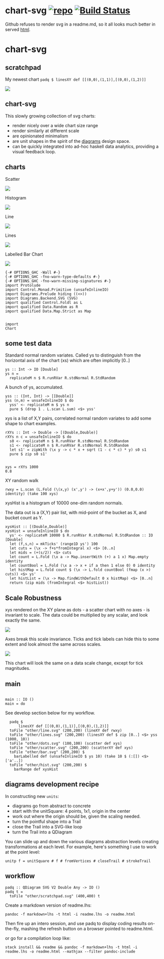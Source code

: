<meta charset="utf-8"> <link rel="stylesheet" href="other/lhs.css">
<script type="text/javascript" async
  src="https://cdn.mathjax.org/mathjax/latest/MathJax.js?config=TeX-MML-AM_CHTML">
</script>
<h1 id="chart-svg-repo-build-status">chart-svg <a href="https://github.com/tonyday567/chart-svg"><img src="https://a248.e.akamai.net/assets.github.com/images/icons/emoji/octocat.png" alt="repo" /></a> <a href="https://travis-ci.org/tonyday567/chart-svg"><img src="https://travis-ci.org/tonyday567/chart-svg.png" alt="Build Status" /></a></h1>
<p>Github refuses to render svg in a readme.md, so it all looks much better in served <a href="http://tonyday567.github.io/chart-svg.html">html</a>.</p>
<h1 id="chart-svg">chart-svg</h1>
<h2 id="scratchpad">scratchpad</h2>
<p>My newest chart <code>padq $ linesXY def [[(0,0),(1,1)],[(0,0),(1,2)]]</code></p>
<div class="figure">
<img src="other/scratchpad.svg" />

</div>
<h2 id="chart-svg-1">chart-svg</h2>
<p>This slowly growing collection of svg charts:</p>
<ul class="incremental">
<li>render nicely over a wide chart size range</li>
<li>render similarly at different scale</li>
<li>are opinionated minimalism</li>
<li>are unit shapes in the spirit of the <a href="http://projects.haskell.org/diagrams/doc/quickstart.html">diagrams</a> design space.</li>
<li>can be quickly integrated into ad-hoc haskell data analytics, providing a visual feedback loop.</li>
</ul>
<h2 id="charts">charts</h2>
<p>Scatter</p>
<div class="figure">
<img src="other/scatter.svg" />

</div>
<p>Histogram</p>
<div class="figure">
<img src="other/hist.svg" />

</div>
<p>Line</p>
<div class="figure">
<img src="other/line.svg" />

</div>
<p>Lines</p>
<div class="figure">
<img src="other/lines.svg" />

</div>
<p>Labelled Bar Chart</p>
<div class="figure">
<img src="other/bar.svg" />

</div>
<div class="sourceCode"><pre class="sourceCode literate haskell"><code class="sourceCode haskell"><span class="ot">{-# OPTIONS_GHC -Wall #-}</span>
<span class="ot">{-# OPTIONS_GHC -fno-warn-type-defaults #-}</span>
<span class="ot">{-# OPTIONS_GHC -fno-warn-missing-signatures #-}</span>
<span class="kw">import </span><span class="dt">Protolude</span>
<span class="kw">import </span><span class="dt">Control.Monad.Primitive</span> (unsafeInlineIO)
<span class="kw">import </span><span class="dt">Diagrams.Prelude</span> <span class="kw">hiding</span> ((&lt;&gt;))
<span class="kw">import </span><span class="dt">Diagrams.Backend.SVG</span> (<span class="dt">SVG</span>)
<span class="kw">import qualified</span> <span class="dt">Control.Foldl</span> <span class="kw">as</span> <span class="dt">L</span>
<span class="kw">import qualified</span> <span class="dt">Data.Random</span> <span class="kw">as</span> <span class="dt">R</span>
<span class="kw">import qualified</span> <span class="dt">Data.Map.Strict</span> <span class="kw">as</span> <span class="dt">Map</span>

<span class="kw">import </span><span class="dt">Chart</span></code></pre></div>
<h2 id="some-test-data">some test data</h2>
<p>Standard normal random variates. Called ys to distinguish from the horizontal axis of the chart (xs) which are often implicitly [0..]</p>
<div class="sourceCode"><pre class="sourceCode literate haskell"><code class="sourceCode haskell"><span class="ot">ys ::</span> <span class="dt">Int</span> <span class="ot">-&gt;</span> <span class="dt">IO</span> [<span class="dt">Double</span>]
ys n <span class="fu">=</span>
  replicateM n <span class="fu">$</span> R.runRVar R.stdNormal <span class="dt">R.StdRandom</span></code></pre></div>
<p>A bunch of ys, accumulated.</p>
<div class="sourceCode"><pre class="sourceCode literate haskell"><code class="sourceCode haskell"><span class="ot">yss ::</span> (<span class="dt">Int</span>, <span class="dt">Int</span>) <span class="ot">-&gt;</span> [[<span class="dt">Double</span>]]
yss (n,m) <span class="fu">=</span> unsafeInlineIO <span class="fu">$</span> <span class="kw">do</span>
  yss&#39; <span class="ot">&lt;-</span> replicateM m <span class="fu">$</span> ys n
  pure <span class="fu">$</span> (drop <span class="dv">1</span> <span class="fu">.</span> L.scan L.sum) <span class="fu">&lt;$&gt;</span> yss&#39;</code></pre></div>
<p>xys is a list of X,Y pairs, correlated normal random variates to add some shape to chart examples.</p>
<div class="sourceCode"><pre class="sourceCode literate haskell"><code class="sourceCode haskell"><span class="ot">rXYs ::</span> <span class="dt">Int</span> <span class="ot">-&gt;</span> <span class="dt">Double</span> <span class="ot">-&gt;</span> [(<span class="dt">Double</span>,<span class="dt">Double</span>)]
rXYs n c <span class="fu">=</span> unsafeInlineIO <span class="fu">$</span> <span class="kw">do</span>
  s0 <span class="ot">&lt;-</span> replicateM n <span class="fu">$</span> R.runRVar R.stdNormal <span class="dt">R.StdRandom</span>
  s1 <span class="ot">&lt;-</span> replicateM n <span class="fu">$</span> R.runRVar R.stdNormal <span class="dt">R.StdRandom</span>
  <span class="kw">let</span> s1&#39; <span class="fu">=</span> zipWith (\x y <span class="ot">-&gt;</span> c <span class="fu">*</span> x <span class="fu">+</span> sqrt (<span class="dv">1</span> <span class="fu">-</span> c <span class="fu">*</span> c) <span class="fu">*</span> y) s0 s1
  pure <span class="fu">$</span> zip s0 s1&#39;

xys <span class="fu">=</span> rXYs <span class="dv">1000</span> <span class="fl">0.8</span></code></pre></div>
<p>XY random walk</p>
<div class="sourceCode"><pre class="sourceCode literate haskell"><code class="sourceCode haskell">rwxy <span class="fu">=</span> L.scan (<span class="dt">L.Fold</span> (\(x,y) (x&#39;,y&#39;) <span class="ot">-&gt;</span> (x<span class="fu">+</span>x&#39;,y<span class="fu">+</span>y&#39;)) (<span class="fl">0.0</span>,<span class="fl">0.0</span>) identity) (take <span class="dv">100</span> xys)</code></pre></div>
<p>xysHist is a histogram of 10000 one-dim random normals.</p>
<p>The data out is a (X,Y) pair list, with mid-point of the bucket as X, and bucket count as Y.</p>
<div class="sourceCode"><pre class="sourceCode literate haskell"><code class="sourceCode haskell"><span class="ot">xysHist ::</span> [(<span class="dt">Double</span>,<span class="dt">Double</span>)]
xysHist <span class="fu">=</span> unsafeInlineIO <span class="fu">$</span> <span class="kw">do</span>
  ys&#39; <span class="ot">&lt;-</span> replicateM <span class="dv">10000</span> <span class="fu">$</span> R.runRVar R.stdNormal <span class="dt">R.StdRandom</span><span class="ot"> ::</span> <span class="dt">IO</span> [<span class="dt">Double</span>]
  <span class="kw">let</span> (f,s,n) <span class="fu">=</span> mkTicks&#39; (range1D ys&#39;) <span class="dv">100</span>
  <span class="kw">let</span> cuts <span class="fu">=</span> (\x <span class="ot">-&gt;</span> f<span class="fu">+</span>s<span class="fu">*</span>fromIntegral x) <span class="fu">&lt;$&gt;</span> [<span class="dv">0</span><span class="fu">..</span>n]
  <span class="kw">let</span> mids <span class="fu">=</span> (<span class="fu">+</span>(s<span class="fu">/</span><span class="dv">2</span>)) <span class="fu">&lt;$&gt;</span> cuts
  <span class="kw">let</span> count <span class="fu">=</span> <span class="dt">L.Fold</span> (\x a <span class="ot">-&gt;</span> Map.insertWith (<span class="fu">+</span>) a <span class="dv">1</span> x) Map.empty identity
  <span class="kw">let</span> countBool <span class="fu">=</span> <span class="dt">L.Fold</span> (\x a <span class="ot">-&gt;</span> x <span class="fu">+</span> <span class="kw">if</span> a <span class="kw">then</span> <span class="dv">1</span> <span class="kw">else</span> <span class="dv">0</span>) <span class="dv">0</span> identity
  <span class="kw">let</span> histMap <span class="fu">=</span> L.fold count <span class="fu">$</span> (\x <span class="ot">-&gt;</span> L.fold countBool (fmap (x <span class="fu">&gt;</span>) cuts)) <span class="fu">&lt;$&gt;</span> ys&#39;
  <span class="kw">let</span> histList <span class="fu">=</span> (\x <span class="ot">-&gt;</span> Map.findWithDefault <span class="dv">0</span> x histMap) <span class="fu">&lt;$&gt;</span> [<span class="dv">0</span><span class="fu">..</span>n]
  return (zip mids (fromIntegral <span class="fu">&lt;$&gt;</span> histList))</code></pre></div>
<h2 id="scale-robustness">Scale Robustness</h2>
<p>xys rendered on the XY plane as dots - a scatter chart with no axes - is invariant to scale. The data could be multiplied by any scalar, and look exactly the same.</p>
<div class="figure">
<img src="other/dots.svg" />

</div>
<p>Axes break this scale invariance. Ticks and tick labels can hide this to some extent and look almost the same across scales.</p>
<div class="figure">
<img src="other/scatter.svg" />

</div>
<p>This chart will look the same on a data scale change, except for tick magnitudes.</p>
<h2 id="main">main</h2>
<div class="sourceCode"><pre class="sourceCode literate haskell"><code class="sourceCode haskell">
<span class="ot">main ::</span> <span class="dt">IO</span> ()
main <span class="fu">=</span> <span class="kw">do</span></code></pre></div>
<p>See develop section below for my workflow.</p>
<div class="sourceCode"><pre class="sourceCode literate haskell"><code class="sourceCode haskell">  padq <span class="fu">$</span>
      linesXY def [[(<span class="dv">0</span>,<span class="dv">0</span>),(<span class="dv">1</span>,<span class="dv">1</span>)],[(<span class="dv">0</span>,<span class="dv">0</span>),(<span class="dv">1</span>,<span class="dv">2</span>)]]
  toFile <span class="st">&quot;other/line.svg&quot;</span> (<span class="dv">200</span>,<span class="dv">200</span>) (lineXY def rwxy)
  toFile <span class="st">&quot;other/lines.svg&quot;</span> (<span class="dv">200</span>,<span class="dv">200</span>) (linesXY def <span class="fu">$</span> zip [<span class="dv">0</span><span class="fu">..</span>] <span class="fu">&lt;$&gt;</span> yss (<span class="dv">1000</span>, <span class="dv">10</span>))
  toFile <span class="st">&quot;other/dots.svg&quot;</span> (<span class="dv">100</span>,<span class="dv">100</span>) (scatter def xys)
  toFile <span class="st">&quot;other/scatter.svg&quot;</span> (<span class="dv">200</span>,<span class="dv">200</span>) (scatterXY def xys)
  toFile <span class="st">&quot;other/bar.svg&quot;</span> (<span class="dv">200</span>,<span class="dv">200</span>) <span class="fu">$</span>
    barLabelled def (unsafeInlineIO <span class="fu">$</span> ys <span class="dv">10</span>) (take <span class="dv">10</span> <span class="fu">$</span> (<span class="fu">:</span>[]) <span class="fu">&lt;$&gt;</span> [<span class="ch">&#39;a&#39;</span><span class="fu">..</span>])
  toFile <span class="st">&quot;other/hist.svg&quot;</span> (<span class="dv">200</span>,<span class="dv">200</span>) <span class="fu">$</span>
    barRange def xysHist</code></pre></div>
<h2 id="diagrams-development-recipe">diagrams development recipe</h2>
<p>In constructing new <code>units</code>:</p>
<ul class="incremental">
<li>diagrams go from abstract to concrete</li>
<li>start with the unitSquare: 4 points, 1x1, origin in the center</li>
<li>work out where the origin should be, given the scaling needed.</li>
<li>turn the pointful shape into a Trail</li>
<li>close the Trail into a SVG-like loop</li>
<li>turn the Trail into a QDiagram</li>
</ul>
<p>You can slide up and down the various diagrams abstraction levels creating transformations at each level. For example, here's something I use to work at the point level:</p>
<div class="sourceCode"><pre class="sourceCode literate haskell"><code class="sourceCode haskell">unitp f <span class="fu">=</span> unitSquare <span class="fu">#</span> f <span class="fu">#</span> fromVertices <span class="fu">#</span> closeTrail <span class="fu">#</span> strokeTrail</code></pre></div>
<h2 id="workflow">workflow</h2>
<div class="sourceCode"><pre class="sourceCode literate haskell"><code class="sourceCode haskell"><span class="ot">padq ::</span> <span class="dt">QDiagram</span> <span class="dt">SVG</span> <span class="dt">V2</span> <span class="dt">Double</span> <span class="dt">Any</span> <span class="ot">-&gt;</span> <span class="dt">IO</span> ()
padq t <span class="fu">=</span>
  toFile <span class="st">&quot;other/scratchpad.svg&quot;</span> (<span class="dv">400</span>,<span class="dv">400</span>) t</code></pre></div>
<p>Create a markdown version of readme.lhs:</p>
<pre><code>pandoc -f markdown+lhs -t html -i readme.lhs -o readme.html</code></pre>
<p>Then fire up an intero session, and use padq to display coding results on-the-fly, mashing the refresh button on a browser pointed to readme.html.</p>
<p>or go for a compilation loop like:</p>
<pre><code>stack install &amp;&amp; readme &amp;&amp; pandoc -f markdown+lhs -t html -i readme.lhs -o readme.html --mathjax --filter pandoc-include</code></pre>
